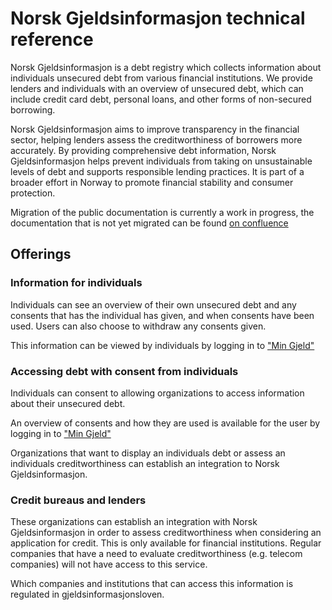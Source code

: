# Norsk Gjeldsinformasjon technical reference

Norsk Gjeldsinformasjon is a debt registry which collects information about individuals unsecured debt from various financial institutions. We provide lenders and individuals with an overview of unsecured debt, which can include credit card debt, personal loans, and other forms of non-secured borrowing.

Norsk Gjeldsinformasjon aims to improve transparency in the financial sector, helping lenders assess the creditworthiness of borrowers more accurately. By providing comprehensive debt information, Norsk Gjeldsinformasjon helps prevent individuals from taking on unsustainable levels of debt and supports responsible lending practices. It is part of a broader effort in Norway to promote financial stability and consumer protection.

Migration of the public documentation is currently a work in progress,
the documentation that is not yet migrated can be found
[on confluence](https://norskgjeld.atlassian.net/wiki/spaces/GJEL/overview)


## Offerings

### Information for individuals

Individuals can see an overview of their own unsecured debt and any consents that has the individual has given, and when consents have been used. Users can also choose to withdraw any consents given.

This information can be viewed by individuals by logging in to ["Min Gjeld"](https://www.norskgjeld.no/)


### Accessing debt with consent from individuals

Individuals can consent to allowing organizations to access information about their unsecured debt.

An overview of consents and how they are used is available for the user by logging in to ["Min Gjeld"](https://www.norskgjeld.no/)

Organizations that want to display an individuals debt or assess an individuals creditworthiness can establish an integration to Norsk Gjeldsinformasjon.


### Credit bureaus and lenders

These organizations can establish an integration with Norsk Gjeldsinformasjon in order to assess creditworthiness when considering an application for credit. This is only available for financial institutions. Regular companies that have a need to evaluate creditworthiness (e.g. telecom companies) will not have access to this service.

Which companies and institutions that can access this information is regulated in gjeldsinformasjonsloven.

